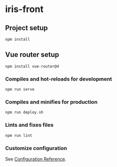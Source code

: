 # iris-front

## Project setup
```
npm install
```

## Vue router setup
```
npm install vue-router@4
```

### Compiles and hot-reloads for development
```
npm run serve
```

### Compiles and minifies for production
```
npm run deploy.sh
```

### Lints and fixes files
```
npm run lint
```

### Customize configuration
See [Configuration Reference](https://cli.vuejs.org/config/).
